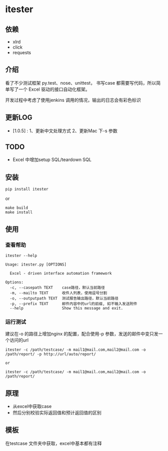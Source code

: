 # itester

## 依赖

- xlrd
- click
- requests

## 介绍

看了不少测试框架 py.test、nose、unittest， 书写case 都需要写代码，所以简单写了一个 Excel 驱动的接口自动化框架。

开发过程中考虑了使用jenkins 调用的情况，输出的日志会有彩色标识


## 更新LOG

- [1.0.5] : 1、更新中文处理方式 2、更新Mac 下-s 参数

## TODO

- Excel 中增加setup SQL/teardown SQL

## 安装

```
pip install itester
```

or

```
make build
make install
```

## 使用

### 查看帮助

```
itester --help
```

```
Usage: itester.py [OPTIONS]

  Excel - driven interface automation framework

Options:
  -c, --casepath TEXT    case路径，默认当前路径
  -m, --mailto TEXT      收件人列表，使用逗号分割
  -o, --outputpath TEXT  测试报告输出路径，默认当前路径
  -p, --prefix TEXT      邮件内容中的url的前缀, 如不输入发送附件
  --help                 Show this message and exit.
```

### 运行测试

建议在-o 的路径上增加nginx 的配置，配合使用-p 参数，发送的邮件中变只发一个访问的url

```
itester -c /path/testcase/ -m mail1@mail.com,mail2@mail.com -o /path/report/ -p http://url/auto/report/

or

itester -c /path/testcase/ -m mail1@mail.com,mail2@mail.com -o /path/report/
```

## 原理

- 从excel中获取case
- 然后分别校验实际返回值和预计返回值的区别

## 模板

在testcase 文件夹中获取，excel中基本都有注释